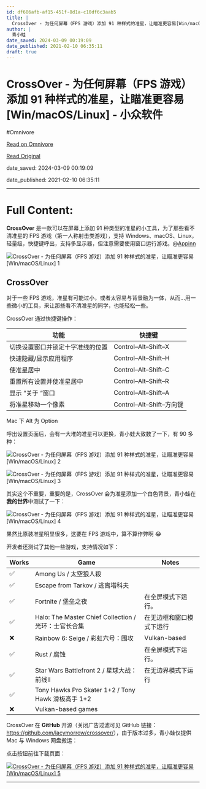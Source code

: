```yaml
---
id: df686afb-af15-451f-8d1a-c10df6c3aab5
title: |
  CrossOver - 为任何屏幕（FPS 游戏）添加 91 种样式的准星，让瞄准更容易[Win/macOS/Linux] - 小众软件
author: |
  青小蛙
date_saved: 2024-03-09 00:19:09
date_published: 2021-02-10 06:35:11
draft: true
---
```


# CrossOver - 为任何屏幕（FPS 游戏）添加 91 种样式的准星，让瞄准更容易[Win/macOS/Linux] - 小众软件
#Omnivore

[Read on Omnivore](https://omnivore.app/me/cross-over-fps-91-win-mac-os-linux-18e21a6979b)

[Read Original](https://www.appinn.com/crossover-for-fps-games/)

date_saved: 2024-03-09 00:19:09

date_published: 2021-02-10 06:35:11

--- 

# Full Content: 

**CrossOver** 是一款可以在屏幕上添加 91 种类型的准星的小工具，为了那些看不清准星的 FPS 游戏（第一人称射击类游戏），支持 Windows、macOS、Linux，轻量级，快捷键呼出，支持多显示器，但注意需要使用窗口运行游戏。@[Appinn](https://www.appinn.com/crossover-for-fps-games/)

![CrossOver - 为任何屏幕（FPS 游戏）添加 91 种样式的准星，让瞄准更容易[Win/macOS/Linux] 1](https://proxy-prod.omnivore-image-cache.app/1608x700,sKz4QLlEm1kbRFblueDD3LR9IsPWtZ2mAUVoXnW7FDJI/https://static1.appinn.com/images/202102/crossover.jpg!o "CrossOver - 为任何屏幕（FPS 游戏）添加 91 种样式的准星，让瞄准更容易[Win/macOS/Linux] 1")

## CrossOver

对于一些 FPS 游戏，准星有可能过小，或者太容易与背景融为一体，从而…用一些微小的工具，来让那些看不清准星的同学，也能轻松一些。

CrossOver 通过快捷键操作：

| 功能               | 快捷键                   |
| ---------------- | --------------------- |
| 切换设置窗口并锁定十字准线的位置 | Control–Alt–Shift–X   |
| 快速隐藏/显示应用程序      | Control–Alt–Shift–H   |
| 使准星居中            | Control–Alt–Shift–C   |
| 重置所有设置并使准星居中     | Control–Alt–Shift–R   |
| 显示 “关于 “窗口       | Control–Alt–Shift–A   |
| 将准星移动一个像素        | Control–Alt–Shift–方向键 |

Mac 下 Alt 为 Option

呼出设置页面后，会有一大堆的准星可以更换，青小蛙大致数了一下，有 90 多种：

![CrossOver - 为任何屏幕（FPS 游戏）添加 91 种样式的准星，让瞄准更容易[Win/macOS/Linux] 2](https://proxy-prod.omnivore-image-cache.app/800x533,sSvi5utegEm0ryIWDNPAD-GBOBOWx7dkydlTivK6yA9w/https://static1.appinn.com/images/202102/screen-appinn2021-02-10-19-01-37.jpg!o "CrossOver - 为任何屏幕（FPS 游戏）添加 91 种样式的准星，让瞄准更容易[Win/macOS/Linux] 2")

![CrossOver - 为任何屏幕（FPS 游戏）添加 91 种样式的准星，让瞄准更容易[Win/macOS/Linux] 3](https://proxy-prod.omnivore-image-cache.app/984x620,scOjEqyU6iK9H0hc0iCwb0AuU3BmVihyzzAhaltMV9rw/https://static1.appinn.com/images/202102/screen-appinn2021-02-10-19-02-03.jpg!o "CrossOver - 为任何屏幕（FPS 游戏）添加 91 种样式的准星，让瞄准更容易[Win/macOS/Linux] 3")

其实这个不重要，重要的是，CrossOver 会为准星添加一个白色背景，青小蛙在**我的世界**中测试了一下：

![CrossOver - 为任何屏幕（FPS 游戏）添加 91 种样式的准星，让瞄准更容易[Win/macOS/Linux] 4](https://proxy-prod.omnivore-image-cache.app/860x538,snz53TpDLFDl5T1RR4UsdOfa1Z4KcvFliYK8kUzjf1yQ/https://static1.appinn.com/images/202102/screen-appinn2021-02-09-14-45-06.jpg!o "CrossOver - 为任何屏幕（FPS 游戏）添加 91 种样式的准星，让瞄准更容易[Win/macOS/Linux] 4")

果然比原装准星明显很多，这要在 FPS 游戏中，算不算作弊啊 😂

开发者还测试了其他一些游戏，支持情况如下：

| Works | Game                                           | Notes        |
| ----- | ---------------------------------------------- | ------------ |
| ✅     | Among Us / 太空狼人殺                               |              |
| ✅     | Escape from Tarkov / 逃离塔科夫                     |              |
| ✅     | Fortnite / 堡垒之夜                                | 在全屏模式下运行。    |
| ✅     | Halo: The Master Chief Collection / 光环：士官长合集   | 在无边框和窗口模式下运行 |
| ❌     | Rainbow 6: Seige / 彩虹六号：围攻                     | Vulkan-based |
| ✅     | Rust / 腐蚀                                      | 在全屏模式下运行。    |
| ✅     | Star Wars Battlefront 2 / 星球大战：前线II            | 在无边界模式下运行    |
| ✅     | Tony Hawks Pro Skater 1+2 / Tony Hawk 滑板高手 1+2 |              |
| ❌     | Vulkan-based games                             |              |

CrossOver 在 **GitHub** 开源（关闭广告过滤可见 GitHub 链接：<https://github.com/lacymorrow/crossover/>），由于版本过多，青小蛙仅提供 Mac 与 Windows 网盘搬运：

点击按钮前往下载页面：

[![CrossOver - 为任何屏幕（FPS 游戏）添加 91 种样式的准星，让瞄准更容易[Win/macOS/Linux] 5](https://proxy-prod.omnivore-image-cache.app/0x0,sRt_UgHCcVMlCWQIkQSvh4bV9IBMi4zgyQTAzzBgzVmw/https://static1.appinn.com/images/201507/down.png "CrossOver - 为任何屏幕（FPS 游戏）添加 91 种样式的准星，让瞄准更容易[Win/macOS/Linux] 5")](https://d.appinn.com/crossover-for-fps-games/)

---

